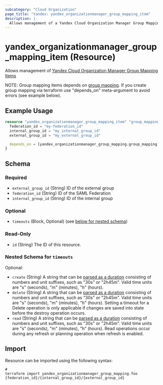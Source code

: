 ```yaml
---
subcategory: "Cloud Organization"
page_title: "Yandex: yandex_organizationmanager_group_mapping_item"
description: |-
  Allows management of a Yandex Cloud Organization Manager Group Mapping Items.
---
```


# yandex_organizationmanager_group_mapping_item (Resource)

Allows management of [Yandex Cloud Organization Manager Group Mapping Items](https://yandex.cloud/docs/organization/concepts/add-federation#group-mapping)

NOTE: Group mapping items depends on [group mapping](organizationmanager_group_mapping.html). If you create group mapping via terraform use "depends_on" meta-argument to avoid errors (see example below).

## Example Usage

```terraform
resource "yandex_organizationmanager_group_mapping_item" "group_mapping_item" {
  federation_id = "my-federation_id"
  internal_group_id = "my_internal_group_id"
  external_group_id = "my_external_group_id"

  depends_on = [yandex_organizationmanager_group_mapping.group_mapping]
}
```

<!-- schema generated by tfplugindocs -->
## Schema

### Required

- `external_group_id` (String) ID of the external group
- `federation_id` (String) ID of the SAML Federation
- `internal_group_id` (String) ID of the internal group

### Optional

- `timeouts` (Block, Optional) (see [below for nested schema](#nestedblock--timeouts))

### Read-Only

- `id` (String) The ID of this resource.

<a id="nestedblock--timeouts"></a>
### Nested Schema for `timeouts`

Optional:

- `create` (String) A string that can be [parsed as a duration](https://pkg.go.dev/time#ParseDuration) consisting of numbers and unit suffixes, such as "30s" or "2h45m". Valid time units are "s" (seconds), "m" (minutes), "h" (hours).
- `delete` (String) A string that can be [parsed as a duration](https://pkg.go.dev/time#ParseDuration) consisting of numbers and unit suffixes, such as "30s" or "2h45m". Valid time units are "s" (seconds), "m" (minutes), "h" (hours). Setting a timeout for a Delete operation is only applicable if changes are saved into state before the destroy operation occurs.
- `read` (String) A string that can be [parsed as a duration](https://pkg.go.dev/time#ParseDuration) consisting of numbers and unit suffixes, such as "30s" or "2h45m". Valid time units are "s" (seconds), "m" (minutes), "h" (hours). Read operations occur during any refresh or planning operation when refresh is enabled.




## Import

Resource can be imported using the following syntax:

```shell
#
terraform import yandex_organizationmanager_group_mapping.foo {federation_id}/{internal_group_id}/{external_group_id}
```

